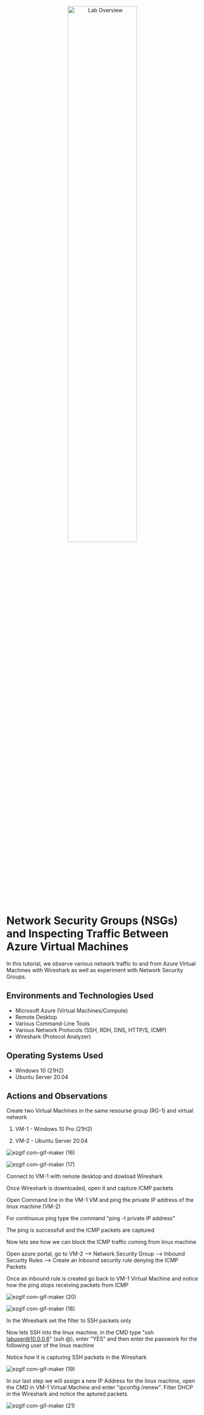 <p align="center">
<img src="https://i.imgur.com/KJgvM7a.png" height="60%" width="60%" alt="Lab Overview"/>
</p>

<h1>Network Security Groups (NSGs) and Inspecting Traffic Between Azure Virtual Machines</h1>
In this tutorial, we observe various network traffic to and from Azure Virtual Machines with Wireshark as well as experiment with Network Security Groups. <br />

<h2>Environments and Technologies Used</h2>

- Microsoft Azure (Virtual Machines/Compute)
- Remote Desktop
- Various Command-Line Tools
- Various Network Protocols (SSH, RDH, DNS, HTTP/S, ICMP)
- Wireshark (Protocol Analyzer)

<h2>Operating Systems Used </h2>

- Windows 10 (21H2)
- Ubuntu Server 20.04

<h2>Actions and Observations</h2>




Create two Virtual Machines in the same resourse group (RG-1) and virtual network

1. VM-1 - Windows 10 Pro (21H2)

2. VM-2 - Ubuntu Server 20.04




![ezgif com-gif-maker (16)](https://user-images.githubusercontent.com/121186222/215424923-3bc60db7-e1d1-44b6-b909-d647fa28ea4c.gif)




![ezgif com-gif-maker (17)](https://user-images.githubusercontent.com/121186222/215424939-c4af0380-35b0-4b3b-8f9d-b5eb71e51b4c.gif)






Connect to VM-1 with remote desktop and dowload Wireshark

Once Wireshark is downloaded, open it and capture ICMP packets

Open Command line in the VM-1 VM and ping the private IP address of the linux machine (VM-2)

For continuous ping type the command "ping  -t private IP address"

The ping is successfull and the ICMP packets are captured 

Now lets see how we can block the ICMP traffic coming from linux machine

Open azure portal, go to VM-2 --> Network Security Group --> Inbound Security Rules --> Create an Inbound security rule denying the ICMP Packets

Once an inbound rule is created go back to VM-1 Virtual Machine and notice how the ping stops receiving packets from ICMP


![ezgif com-gif-maker (20)](https://user-images.githubusercontent.com/121186222/215884674-9543f568-14fd-495e-a0fc-7b96e2b0c8c2.gif)



![ezgif com-gif-maker (18)](https://user-images.githubusercontent.com/121186222/215884680-7301a68b-684a-4244-9e84-4ff9af900aa8.gif)






In the Wireshark set the filter to SSH packets only


Now lets SSH  into the linux machine, in the CMD type "ssh labuser@10.0.0.6" (ssh <username>@<private ip address>), enter "YES" and then enter the passwork for the following user of the linux machine

  
Notice how it is capturing SSH packets in the Wireshark 
  

  ![ezgif com-gif-maker (19)](https://user-images.githubusercontent.com/121186222/215889080-a366d44c-b300-46d2-9852-8bff231ddc47.gif)

  

 

In our last step we will assign a new IP Address for the linux machine, open the CMD in VM-1 Virtual Machine and enter "ipconfig /renew". Filter DHCP in the Wireshark and notice the aptured packets.




![ezgif com-gif-maker (21)](https://user-images.githubusercontent.com/121186222/215891161-d702f5fe-46fa-461f-bbe3-b96eec2406ac.gif)






